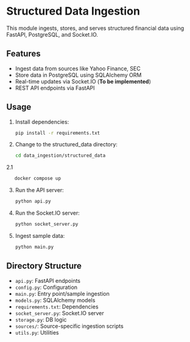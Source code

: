 # Structured Data Ingestion

This module ingests, stores, and serves structured financial data using FastAPI, PostgreSQL, and Socket.IO.

## Features
- Ingest data from sources like Yahoo Finance, SEC
- Store data in PostgreSQL using SQLAlchemy ORM
- Real-time updates via Socket.IO (**To be implemented**)
- REST API endpoints via FastAPI

## Usage

1. Install dependencies:
   ```bash
   pip install -r requirements.txt
   ```
2. Change to the structured_data directory:
   ```bash
   cd data_ingestion/structured_data
   ```
   
2.1 
```bash
   docker compose up
   ```
3. Run the API server:
   ```bash
   python api.py
   ```
4. Run the Socket.IO server: 
   ```bash
   python socket_server.py
   ```
5. Ingest sample data:
   ```bash
   python main.py
   ```


## Directory Structure
- `api.py`: FastAPI endpoints
- `config.py`: Configuration
- `main.py`: Entry point/sample ingestion
- `models.py`: SQLAlchemy models
- `requirements.txt`: Dependencies
- `socket_server.py`: Socket.IO server
- `storage.py`: DB logic
- `sources/`: Source-specific ingestion scripts
- `utils.py`: Utilities
